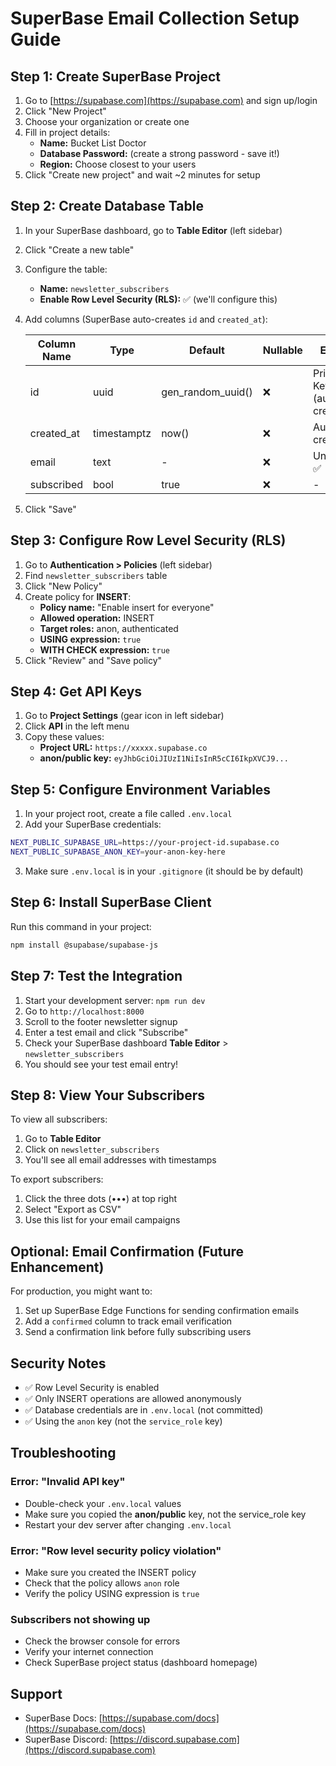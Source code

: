 # SuperBase Email Collection Setup Guide

## Step 1: Create SuperBase Project

1. Go to [https://supabase.com](https://supabase.com) and sign up/login
2. Click "New Project"
3. Choose your organization or create one
4. Fill in project details:
   - **Name:** Bucket List Doctor
   - **Database Password:** (create a strong password - save it!)
   - **Region:** Choose closest to your users
5. Click "Create new project" and wait ~2 minutes for setup

## Step 2: Create Database Table

1. In your SuperBase dashboard, go to **Table Editor** (left sidebar)
2. Click "Create a new table"
3. Configure the table:
   - **Name:** `newsletter_subscribers`
   - **Enable Row Level Security (RLS):** ✅ (we'll configure this)

4. Add columns (SuperBase auto-creates `id` and `created_at`):
   
   | Column Name | Type | Default | Nullable | Extra |
   |------------|------|---------|----------|-------|
   | id | uuid | gen_random_uuid() | ❌ | Primary Key (auto-created) |
   | created_at | timestamptz | now() | ❌ | Auto-created |
   | email | text | - | ❌ | Unique ✅ |
   | subscribed | bool | true | ❌ | - |

5. Click "Save"

## Step 3: Configure Row Level Security (RLS)

1. Go to **Authentication > Policies** (left sidebar)
2. Find `newsletter_subscribers` table
3. Click "New Policy"
4. Create policy for **INSERT**:
   - **Policy name:** "Enable insert for everyone"
   - **Allowed operation:** INSERT
   - **Target roles:** anon, authenticated
   - **USING expression:** `true`
   - **WITH CHECK expression:** `true`
5. Click "Review" and "Save policy"

## Step 4: Get API Keys

1. Go to **Project Settings** (gear icon in left sidebar)
2. Click **API** in the left menu
3. Copy these values:
   - **Project URL:** `https://xxxxx.supabase.co`
   - **anon/public key:** `eyJhbGciOiJIUzI1NiIsInR5cCI6IkpXVCJ9...`

## Step 5: Configure Environment Variables

1. In your project root, create a file called `.env.local`
2. Add your SuperBase credentials:

```bash
NEXT_PUBLIC_SUPABASE_URL=https://your-project-id.supabase.co
NEXT_PUBLIC_SUPABASE_ANON_KEY=your-anon-key-here
```

3. Make sure `.env.local` is in your `.gitignore` (it should be by default)

## Step 6: Install SuperBase Client

Run this command in your project:

```bash
npm install @supabase/supabase-js
```

## Step 7: Test the Integration

1. Start your development server: `npm run dev`
2. Go to `http://localhost:8000`
3. Scroll to the footer newsletter signup
4. Enter a test email and click "Subscribe"
5. Check your SuperBase dashboard **Table Editor** > `newsletter_subscribers`
6. You should see your test email entry!

## Step 8: View Your Subscribers

To view all subscribers:
1. Go to **Table Editor**
2. Click on `newsletter_subscribers`
3. You'll see all email addresses with timestamps

To export subscribers:
1. Click the three dots (•••) at top right
2. Select "Export as CSV"
3. Use this list for your email campaigns

## Optional: Email Confirmation (Future Enhancement)

For production, you might want to:
1. Set up SuperBase Edge Functions for sending confirmation emails
2. Add a `confirmed` column to track email verification
3. Send a confirmation link before fully subscribing users

## Security Notes

- ✅ Row Level Security is enabled
- ✅ Only INSERT operations are allowed anonymously
- ✅ Database credentials are in `.env.local` (not committed)
- ✅ Using the `anon` key (not the `service_role` key)

## Troubleshooting

### Error: "Invalid API key"
- Double-check your `.env.local` values
- Make sure you copied the **anon/public** key, not the service_role key
- Restart your dev server after changing `.env.local`

### Error: "Row level security policy violation"
- Make sure you created the INSERT policy
- Check that the policy allows `anon` role
- Verify the policy USING expression is `true`

### Subscribers not showing up
- Check the browser console for errors
- Verify your internet connection
- Check SuperBase project status (dashboard homepage)

## Support

- SuperBase Docs: [https://supabase.com/docs](https://supabase.com/docs)
- SuperBase Discord: [https://discord.supabase.com](https://discord.supabase.com)

